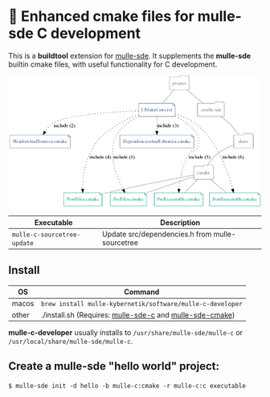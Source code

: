 # 🧢 Enhanced cmake files for mulle-sde C development

This is a **buildtool** extension for [mulle-sde](/mulle-sde/mulle-sde). It supplements the **mulle-sde** builtin cmake files, with useful
functionality for C development.


![](dox/mulle-c-developer.png)


Executable                   | Description
-----------------------------|--------------------------------
`mulle-c-sourcetree-update`  | Update src/dependencies.h from mulle-sourcetree


## Install

OS    | Command
------|------------------------------------
macos | `brew install mulle-kybernetik/software/mulle-c-developer`
other | ./install.sh  (Requires: [mulle-sde-c](https://github.com/mulle-sde/mulle-sde-c) and [mulle-sde-cmake](https://github.com/mulle-sde/mulle-sde-cmake))



**mulle-c-developer** usually installs to `/usr/share/mulle-sde/mulle-c` or `/usr/local/share/mulle-sde/mulle-c`.


## Create a **mulle-sde** "hello world" project:

```
$ mulle-sde init -d hello -b mulle-c:cmake -r mulle-c:c executable
```

